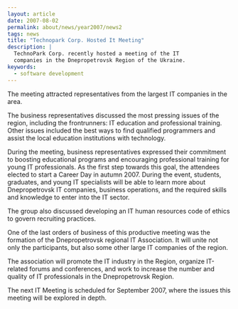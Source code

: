```yaml
---
layout: article
date: 2007-08-02
permalink: about/news/year2007/news2
tags: news
title: "Technopark Corp. Hosted It Meeting"
description: |
  TechnoPark Corp. recently hosted a meeting of the IT
  companies in the Dnepropetrovsk Region of the Ukraine.
keywords:
  - software development
---
```


The meeting attracted representatives from the largest IT companies in the area.

The business representatives discussed the most pressing issues of the region, including the
frontrunners: IT education and professional training. Other issues included the best ways to find
qualified programmers and assist the local education institutions with technology.

During the meeting, business representatives expressed their commitment to boosting educational
programs and encouraging professional training for young IT professionals. As the first step towards
this goal, the attendees elected to start a Career Day in autumn 2007. During the event, students,
graduates, and young IT specialists will be able to learn more about Dnepropetrovsk IT companies,
business operations, and the required skills and knowledge to enter into the IT sector.

The group also discussed developing an IT human resources code of ethics to govern recruiting practices.

One of the last orders of business of this productive meeting was the formation of the
Dnepropetrovsk regional IT Association. It will unite not only the participants, but also some other
large IT companies of the region.

The association will promote the IT industry in the Region, organize IT-related forums and
conferences, and work to increase the number and quality of IT professionals in the Dnepropetrovsk Region.

The next IT Meeting is scheduled for September 2007, where the issues this meeting will be explored
in depth.
